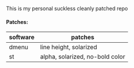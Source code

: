 This is my personal suckless cleanly patched repo

#### Patches:

| software  | patches |
| ------------- | ------------- |
| dmenu  | line height, solarized |
| st  | alpha, solarized, no-bold color |
